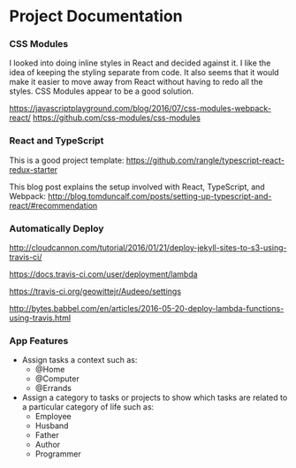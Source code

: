 # Project Documentation


### CSS Modules

I looked into doing inline styles in React and decided against it. I like the idea of keeping the styling
separate from code. It also seems that it would make it easier to move away from React without having to
redo all the styles.  CSS Modules appear to be a good solution.

https://javascriptplayground.com/blog/2016/07/css-modules-webpack-react/
https://github.com/css-modules/css-modules


### React and TypeScript

This is a good project template:
https://github.com/rangle/typescript-react-redux-starter

This blog post explains the setup involved with React, TypeScript, and Webpack:
http://blog.tomduncalf.com/posts/setting-up-typescript-and-react/#recommendation


### Automatically Deploy

http://cloudcannon.com/tutorial/2016/01/21/deploy-jekyll-sites-to-s3-using-travis-ci/

https://docs.travis-ci.com/user/deployment/lambda

https://travis-ci.org/geowittejr/Audeeo/settings

http://bytes.babbel.com/en/articles/2016-05-20-deploy-lambda-functions-using-travis.html


### App Features
- Assign tasks a context such as:
  - @Home
  - @Computer
  - @Errands
- Assign a category to tasks or projects to show which tasks are related to a particular category of life such as:
  - Employee
  - Husband
  - Father
  - Author
  - Programmer
